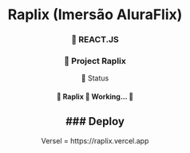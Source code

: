 <h1 align="center">Raplix (Imersão AluraFlix)</h1>

<h3 align="center">
    🔗 REACT.JS 
</h3>

<h3 align="center">
    🔗 Project Raplix 
</h3>

<p align="center">🚀  Status</p>

<h4 align="center"> 
	🚧 Raplix 🚀 Working...  🚧

</h4>



<h2 align="center"> ### Deploy </h2> 
<p align="center">
 Versel = https://raplix.vercel.app
</p>

